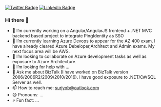 
[![Twitter Badge](https://img.shields.io/badge/Twitter-Profile-informational?style=flat&logo=twitter&logoColor=white&color=1CA2F1)](https://twitter.com/surjyo_b)
[![LinkedIn Badge](https://img.shields.io/badge/LinkedIn-Profile-informational?style=flat&logo=linkedin&logoColor=white&color=0D76A8)](https://www.linkedin.com/in/surjyob/)


### Hi there 👋

<!--
**surjyob/surjyob** is a ✨ _special_ ✨ repository because its `README.md` (this file) appears on your GitHub profile.

Here are some ideas to get you started:

-->



- 🔭 I’m currently working on a Angular/AngularJS frontend + .NET MVC backend based project to integrate PingIdentity as SSO
- 🌱 I’m currently learning Azure Devops to appear for the AZ 400 exam. I have already cleared Azure Debeloper,Architect and Admin exams. My next focus area will be AWS.
- 👯 I’m looking to collaborate on Azure development tasks as well as exposure to Azure Architecture.
- 🤔 I’m looking for help with ...
- 💬 Ask me about BizTalk (I have worked on BizTalk version 2006/2006R2/2009/2010/2016). I have good exposure to .NET/C#/SQL Server as well.
- 📫 How to reach me: surjyob@outlook.com
- 😄 Pronouns: ...
- ⚡ Fun fact: ...

